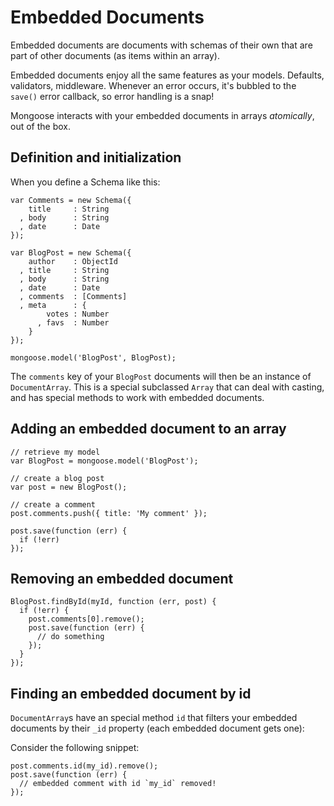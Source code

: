 
Embedded Documents
==================

Embedded documents are documents with schemas of their own that are part of
other documents (as items within an array).

Embedded documents enjoy all the same features as your models. Defaults,
validators, middleware. Whenever an error occurs, it's bubbled to the `save()`
error callback, so error handling is a snap!

Mongoose interacts with your embedded documents in arrays _atomically_, out of
the box.

## Definition and initialization

When you define a Schema like this:

    var Comments = new Schema({
        title     : String
      , body      : String
      , date      : Date
    });

    var BlogPost = new Schema({
        author    : ObjectId
      , title     : String
      , body      : String
      , date      : Date
      , comments  : [Comments]
      , meta      : {
            votes : Number
          , favs  : Number
        }
    });

    mongoose.model('BlogPost', BlogPost);

The `comments` key of your `BlogPost` documents will then be an instance of
`DocumentArray`. This is a special subclassed `Array` that can deal with
casting, and has special methods to work with embedded documents.

## Adding an embedded document to an array

    // retrieve my model
    var BlogPost = mongoose.model('BlogPost');

    // create a blog post
    var post = new BlogPost();

    // create a comment
    post.comments.push({ title: 'My comment' });

    post.save(function (err) {
      if (!err) 
    });

## Removing an embedded document

    BlogPost.findById(myId, function (err, post) {
      if (!err) {
        post.comments[0].remove();
        post.save(function (err) {
          // do something
        });
      }
    });

## Finding an embedded document by id

`DocumentArray`s have an special method `id` that filters your embedded
documents by their `_id` property (each embedded document gets one):

Consider the following snippet:

    post.comments.id(my_id).remove();
    post.save(function (err) {
      // embedded comment with id `my_id` removed!
    });
